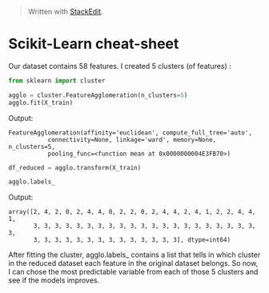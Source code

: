 


> Written with [StackEdit](https://stackedit.io/).

# Scikit-Learn cheat-sheet



Our dataset contains 58 features. I created 5 clusters (of features) :
```python
from sklearn import cluster

agglo = cluster.FeatureAgglomeration(n_clusters=5)
agglo.fit(X_train)
```
Output:
```
FeatureAgglomeration(affinity='euclidean', compute_full_tree='auto',
           connectivity=None, linkage='ward', memory=None, n_clusters=5,
           pooling_func=<function mean at 0x0000000004E3FB70>)

```
```python
df_reduced = agglo.transform(X_train)

agglo.labels_
```
Output:
```
array([2, 4, 2, 0, 2, 4, 4, 0, 2, 2, 0, 2, 4, 4, 2, 4, 1, 2, 2, 4, 4, 1,
       3, 3, 3, 3, 3, 3, 3, 3, 3, 3, 3, 3, 3, 3, 3, 3, 3, 3, 3, 3, 3, 3,
       3, 3, 3, 3, 3, 3, 3, 3, 3, 3, 3, 3, 3, 3], dtype=int64)

```
 After fitting the cluster, agglo.labels_ contains a list that tells in which cluster in the reduced dataset each feature in the original dataset belongs. So now, I can chose the most predictable variable from each of those 5 clusters and see if the models improves.
<!--stackedit_data:
eyJoaXN0b3J5IjpbLTI1ODM0NzMyNSwxNTY0ODkzODYyXX0=
-->